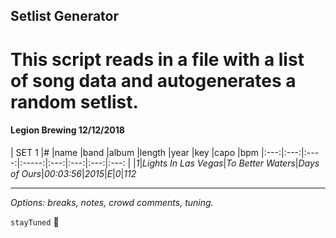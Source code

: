 ## Setlist Generator

# This script reads in a file with a list of song data and autogenerates a random setlist.


#### Legion Brewing 12/12/2018

| SET 1 |# |name |band |album |length |year |key |capo |bpm
|:---:|:---:|:----:|:-----:|:---:|:---:|:---:|:---:
| |*1*|*Lights In Las Vegas*|*To Better Waters*|*Days of Ours*|*00:03:56*|*2015*|*E*|*0*|*112*


---

*Options: breaks, notes, crowd comments, tuning.*

`stayTuned` 🦉
